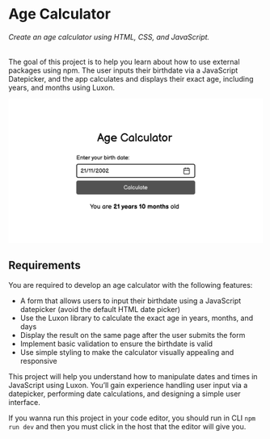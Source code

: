 # Age Calculator
###### Create an age calculator using HTML, CSS, and JavaScript.

The goal of this project is to help you learn about how to use external packages using npm. The user inputs their birthdate via a JavaScript Datepicker, and the app calculates and displays their exact age, including years, and months using Luxon.

![An example of an age calculator](img/age-calculator-example.webp)

## Requirements
You are required to develop an age calculator with the following features:

- A form that allows users to input their birthdate using a JavaScript datepicker (avoid the default HTML date picker)
- Use the Luxon library to calculate the exact age in years, months, and days
- Display the result on the same page after the user submits the form
- Implement basic validation to ensure the birthdate is valid
- Use simple styling to make the calculator visually appealing and responsive

This project will help you understand how to manipulate dates and times in JavaScript using Luxon. You’ll gain experience handling user input via a datepicker, performing date calculations, and designing a simple user interface.

If you wanna run this project in your code editor, you should run in CLI `npm run dev` and then you must click in the host that the editor will give you.